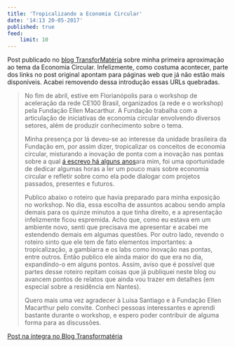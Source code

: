 ```yaml
---
title: 'Tropicalizando a Economia Circular'
date: '14:13 20-05-2017'
published: true
feed:
    limit: 10
---
```


Post publicado no [blog TransforMatéria](https://transformateria.wordpress.com/2017/05/20/tropicalizando-a-economia-circular/) sobre minha primeira aproximação ao tema da Economia Circular. Infelizmente, como costuma acontecer, parte dos links no post original apontam para páginas web que já não estão mais disponíveis. Acabei removendo dessa introdução essas URLs quebradas.

> No fim de abril, estive em Florianópolis para o workshop de aceleração da rede CE100 Brasil, organizados (a rede e o workshop) pela Fundação Ellen Macarthur. A Fundação trabalha com a articulação de iniciativas de economia circular envolvendo diversos setores, além de produzir conhecimento sobre o tema.
> 
> Minha presença por lá deveu-se ao interesse da unidade brasileira da Fundação em, por assim dizer, tropicalizar os conceitos de economia circular, misturando a inovação de ponta com a inovação nas pontas sobre a qual [á escrevo há alguns anos](https://efeefe-arquivo.github.io/livro/lpd/labs-interface-rede-rua/)ara mim, foi uma oportunidade de dedicar algumas horas a ler um pouco mais sobre economia circular e refletir sobre como ela pode dialogar com projetos passados, presentes e futuros.
> 
> Publico abaixo o roteiro que havia preparado para minha exposição no workshop. No dia, essa escolha de assuntos acabou sendo ampla demais para os quinze minutos a que tinha direito, e a apresentação infelizmente ficou espremida. Acho que, como eu estava em um ambiente novo, senti que precisava me apresentar e acabei me estendendo demais em algumas questões. Por outro lado, revendo o roteiro sinto que ele tem de fato elementos importantes: a tropicalização, a gambiarra e os labs como inovação nas pontas, entre outros. Então publico ele ainda maior do que era no dia, expandindo-o em alguns pontos. Assim, aviso que é possível que partes desse roteiro repitam coisas que já publiquei neste blog ou avancem pontos de relatos que ainda vou trazer em detalhes (em especial sobre a residência em Nantes).
> 
> Quero mais uma vez agradecer à Luisa Santiago e à Fundação Ellen Macarthur pelo convite. Conheci pessoas interessantes e aprendi bastante durante o workshop, e espero poder contribuir de alguma forma para as discussões.

[Post na íntegra no Blog Transformatéria](https://transformateria.wordpress.com/2017/05/20/tropicalizando-a-economia-circular/)